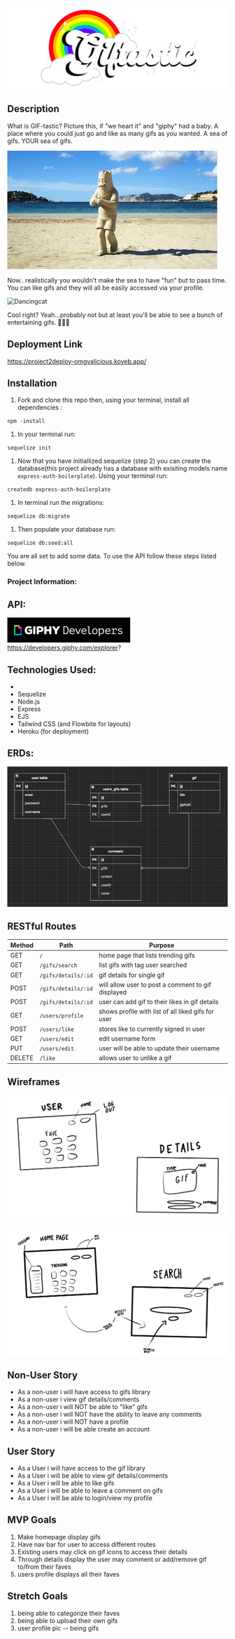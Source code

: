 
![giftasticImg](./imgs/giftastic.png)

## Description

What is GIF-tastic? Picture this, if "we heart it" and "giphy" had a baby. A place where you could just go and like as many gifs as you wanted. A sea of gifs. YOUR sea of gifs. 

![DancingBeach](./imgs/dancingBeach.gif)

Now.. realistically you wouldn't make the sea to have "fun" but to pass time. You can like gifs and they will all be easily accessed via your profile.  

![Dancingcat](https://media.giphy.com/media/gbmWwWm4sGMQvAYm1G/giphy.gif)

Cool right? Yeah...probably not but at least you'll be able to see a bunch of entertaining gifs. 👍🏻🤓

## Deployment Link 
https://project2deploy-omgvalicious.koyeb.app/


## Installation

1. Fork and clone this repo then, using your terminal, install all dependencies : 
```
npm -install
```
1. In your terminal run: 
```
sequelize init
```
1. Now that you have initiallized sequelize (step 2) you can create the database(this project already has a database with exisiting models name `express-auth-boilerplate`). Using your terminal run:
```
createdb express-auth-boilerplate
``` 
1. In terminal run the migrations:
```
sequelize db:migrate
```
1. Then populate your database run: 
```
sequelize db:seed:all 
```
You are all set to add some data. To use the API follow these steps listed below.

### Project Information:

## API:
![GIPHY](./imgs/api.png) <br/>
https://developers.giphy.com/explorer?

## Technologies Used: 
- 
- Sequelize
- Node.js
- Express
- EJS
- Tailwind CSS (and Flowbite for layouts)
- Heroku (for deployment)

## ERDs:
![ERDs](./imgs/ERDs.png)


## RESTful Routes
| Method | Path | Purpose |
| ------ | -------------- | -------------------------------- |
| GET | `/` | home page that lists trending gifs |
| GET | `/gifs/search` | list gifs with tag user searched|
| GET | `/gifs/details/:id` | gif details for single gif|
| POST | `/gifs/details/:id` | will allow user to post a comment to gif displayed |
| POST | `/gifs/details/:id` | user can add gif to their likes in gif details|
| GET | `/users/profile` | shows profile with list of all liked gifs for user |
| POST | `/users/like` | stores like to currently signed in user|
| GET | `/users/edit` | edit username form |
| PUT | `/users/edit` | user will be able to update their username |
| DELETE | `/like` | allows user to unlike a gif |



## Wireframes 

![Home-Search](./imgs/Untitled_Artwork%2031.png)

![User-Details](./imgs/Untitled_Artwork%2032.png)


## Non-User Story
- As a non-user i will have access to gifs library
- As a non-user i view gif details/comments
- As a non-user i will NOT be able to "like" gifs
- As a non-user i will NOT have the ability to leave any comments
- As a non-user i will NOT have a profile
- As a non-user i will be able create an account

## User Story
- As a User i will have access to the gif library
- As a User i will be able to view gif details/comments
- As a User i will be able to like gifs
- As a User i will be able to leave a comment on gifs
- As a User i will be able to login/view my profile

## MVP Goals
1. Make homepage display gifs
1. Have nav bar for user to access different routes
1. Existing users may click on gif icons to access their details 
1. Through details display the user may comment or add/remove gif to/from their faves
1. users profile displays all their faves 

## Stretch Goals
1. being able to categorize their faves 
1. being able to upload their own gifs 
1. user profile pic -- being gifs 

